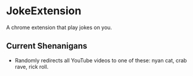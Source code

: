 # JokeExtension
A chrome extension that play jokes on you.

## Current Shenanigans
* Randomly redirects all YouTube videos to one of these: nyan cat, crab rave, rick roll.
